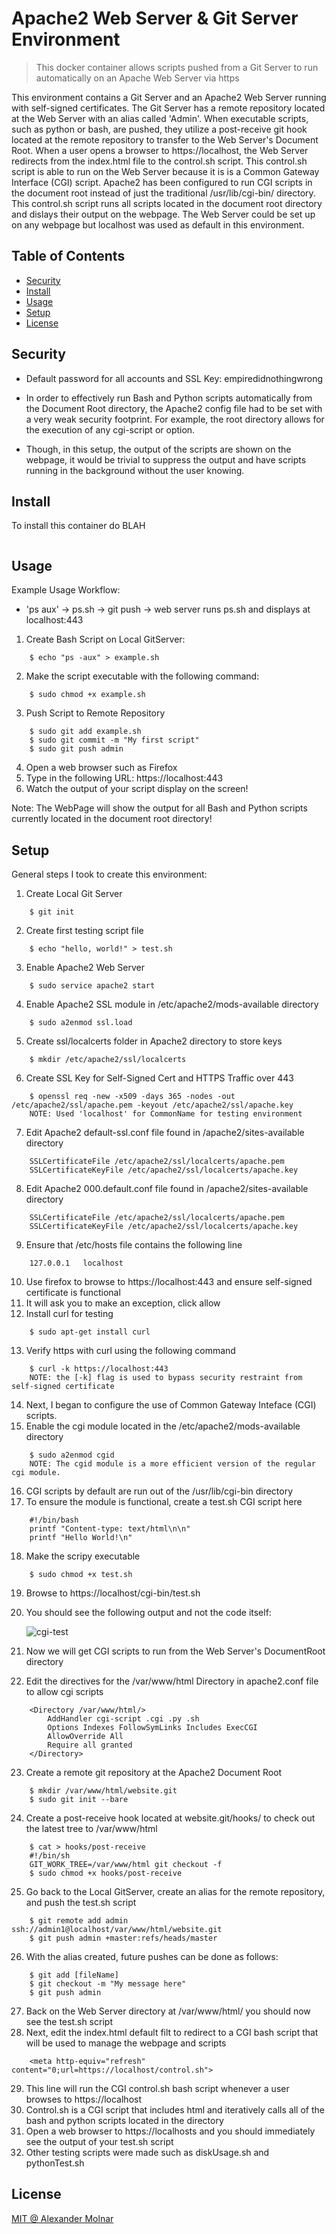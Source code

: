 # Apache2 Web Server & Git Server Environment

> This docker container allows scripts pushed from a Git Server to run automatically on an Apache Web Server via https

This environment contains a Git Server and an Apache2 Web Server running with self-signed certificates. The Git Server has a remote repository located at the Web Server with an alias called 'Admin'. When executable scripts, such as python or bash, are pushed, they utilize a post-receive git hook located at the remote repository to transfer to the Web Server's Document Root. When a user opens a browser to https://localhost, the Web Server redirects from the index.html file to the control.sh script. This control.sh script is able to run on the Web Server because it is is a Common Gateway Interface (CGI) script. Apache2 has been configured to run CGI scripts in the document root instead of just the traditional /usr/lib/cgi-bin/ directory. This control.sh script runs all scripts located in the document root directory and dislays their output on the webpage. The Web Server could be set up on any webpage but localhost was used as default in this environment.

## Table of Contents

- [Security](#security)
- [Install](#install)
- [Usage](#usage)
- [Setup]($setup)
- [License](#license)

## Security

- Default password for all accounts and SSL Key: empiredidnothingwrong

- In order to effectively run Bash and Python scripts automatically from
the Document Root directory, the Apache2 config file had to be set with a
very weak security footprint. For example, the root directory allows for
the execution of any cgi-script or option.

- Though, in this setup, the output of the scripts are shown on the webpage,
it would be trivial to suppress the output and have scripts running in the
background without the user knowing.

## Install

To install this container do BLAH

```
```
## Usage

Example Usage Workflow:
- 'ps aux' → ps.sh → git push → web server runs ps.sh and displays at localhost:443

1. Create Bash Script on Local GitServer:
```
	$ echo "ps -aux" > example.sh
```
2. Make the script executable with the following command:
```
	$ sudo chmod +x example.sh
```
3. Push Script to Remote Repository
```
	$ sudo git add example.sh
	$ sudo git commit -m "My first script"
	$ sudo git push admin
```
4. Open a web browser such as Firefox
5. Type in the following URL: https://localhost:443
6. Watch the output of your script display on the screen!
    
Note: The WebPage will show the output for all Bash and Python scripts currently located in the document root directory!

## Setup

General steps I took to create this environment:
1. Create Local Git Server
```
	$ git init
```
2. Create first testing script file
```
	$ echo "hello, world!" > test.sh
```
3. Enable Apache2 Web Server
```
	$ sudo service apache2 start
```
4. Enable Apache2 SSL module in /etc/apache2/mods-available directory
```
	$ sudo a2enmod ssl.load
```
5. Create ssl/localcerts folder in Apache2 directory to store keys
```
	$ mkdir /etc/apache2/ssl/localcerts
```
6. Create SSL Key for Self-Signed Cert and HTTPS Traffic over 443
```
	$ openssl req -new -x509 -days 365 -nodes -out /etc/apache2/ssl/apache.pem -keyout /etc/apache2/ssl/apache.key
	NOTE: Used 'localhost' for CommonName for testing environment
```
7. Edit Apache2 default-ssl.conf file found in /apache2/sites-available directory
```
	SSLCertificateFile /etc/apache2/ssl/localcerts/apache.pem
	SSLCertificateKeyFile /etc/apache2/ssl/localcerts/apache.key
```
8. Edit Apache2 000.default.conf file found in /apache2/sites-available directory
```
	SSLCertificateFile /etc/apache2/ssl/localcerts/apache.pem
	SSLCertificateKeyFile /etc/apache2/ssl/localcerts/apache.key
```
9. Ensure that /etc/hosts file contains the following line
```
	127.0.0.1	localhost
```
10. Use firefox to browse to https://localhost:443 and ensure self-signed certificate is functional
11. It will ask you to make an exception, click allow
12. Install curl for testing
```
	$ sudo apt-get install curl
```
13. Verify https with curl using the following command
```
	$ curl -k https://localhost:443
	NOTE: the [-k] flag is used to bypass security restraint from self-signed certificate
```
14. Next, I began to configure the use of Common Gateway Inteface (CGI) scripts.
15. Enable the cgi module located in the /etc/apache2/mods-available directory
```
	$ sudo a2enmod cgid
	NOTE: The cgid module is a more efficient version of the regular cgi module.
```
16. CGI scripts by default are run out of the /usr/lib/cgi-bin directory
17. To ensure the module is functional, create a test.sh CGI script here
```
	#!/bin/bash
	printf "Content-type: text/html\n\n"
	printf "Hello World!\n"
```
18. Make the scripy executable
```
	$ sudo chmod +x test.sh
```
19. Browse to https://localhost/cgi-bin/test.sh
20. You should see the following output and not the code itself:

	![cgi-test](cgi-test.png)
21. Now we will get CGI scripts to run from the Web Server's DocumentRoot directory
22. Edit the directives for the /var/www/html Directory in apache2.conf file to allow cgi scripts
```
	<Directory /var/www/html/>
		AddHandler cgi-script .cgi .py .sh
		Options Indexes FollowSymLinks Includes ExecCGI
		AllowOverride All
		Require all granted
	</Directory>
```
23. Create a remote git repository at the Apache2 Document Root
```
	$ mkdir /var/www/html/website.git
	$ sudo git init --bare
```
24. Create a post-receive hook located at website.git/hooks/ to check out the latest tree to /var/www/html
```
	$ cat > hooks/post-receive
	#!/bin/sh
	GIT_WORK_TREE=/var/www/html git checkout -f
	$ sudo chmod +x hooks/post-receive
```
25. Go back to the Local GitServer, create an alias for the remote repository, and push the test.sh script
```
	$ git remote add admin ssh://admin1@localhost/var/www/html/website.git
	$ git push admin +master:refs/heads/master
```
26. With the alias created, future pushes can be done as follows:
```
	$ git add [fileName]
	$ git checkout -m "My message here"
	$ git push admin
```
27. Back on the Web Server directory at /var/www/html/ you should now see the test.sh script
28. Next, edit the index.html default filt to redirect to a CGI bash script that will be used to manage the webpage and scripts
```
	<meta http-equiv="refresh" content="0;url=https://localhost/control.sh">
```
29. This line will run the CGI control.sh bash script whenever a user browses to https://localhost
30. Control.sh is a CGI script that includes html and iteratively calls all of the bash and python scripts located in the directory
31. Open a web browser to https://localhosts and you should immediately see the output of your test.sh script
32. Other testing scripts were made such as diskUsage.sh and pythonTest.sh

## License

[MIT @ Alexander Molnar](LICENSE)
